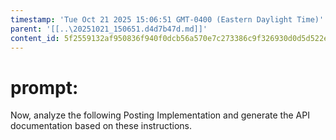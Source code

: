 ```yaml
---
timestamp: 'Tue Oct 21 2025 15:06:51 GMT-0400 (Eastern Daylight Time)'
parent: '[[..\20251021_150651.d4d7b47d.md]]'
content_id: 5f2559132af950836f940f0dcb56a570e7c273386c9f326930d0d5d522e90e6c
---
```


# prompt:

Now, analyze the following Posting Implementation and generate the API documentation based on these instructions.
